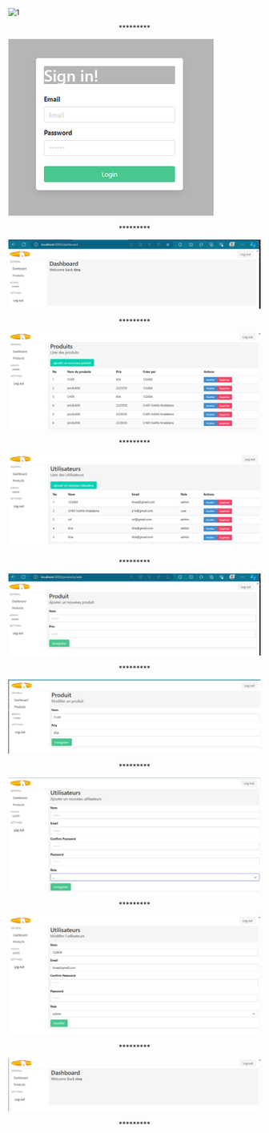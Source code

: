 ![1](https://miro.medium.com/v2/resize:fit:500/1*tOI6UC5EaS2fPItCesI-AQ.png)
<center>*********</center>

![1](https://github.com/tinalalaina/etudiant/blob/main/photo%20final/1.PNG)
<center>*********</center>

![1](https://github.com/tinalalaina/etudiant/blob/main/photo%20final/2.PNG)
<center>*********</center>

![1](https://github.com/tinalalaina/etudiant/blob/main/photo%20final/3.PNG)
<center>*********</center>

![1](https://github.com/tinalalaina/etudiant/blob/main/photo%20final/4.PNG)
<center>*********</center>

![1](https://github.com/tinalalaina/etudiant/blob/main/photo%20final/5.PNG)
<center>*********</center>

![1](https://github.com/tinalalaina/etudiant/blob/main/photo%20final/6.PNG)
<center>*********</center>

![1](https://github.com/tinalalaina/etudiant/blob/main/photo%20final/7.PNG)
<center>*********</center>

![1](https://github.com/tinalalaina/etudiant/blob/main/photo%20final/8.PNG)
<center>*********</center>

![1](https://github.com/tinalalaina/etudiant/blob/main/photo%20final/9.PNG)
<center>*********</center>

